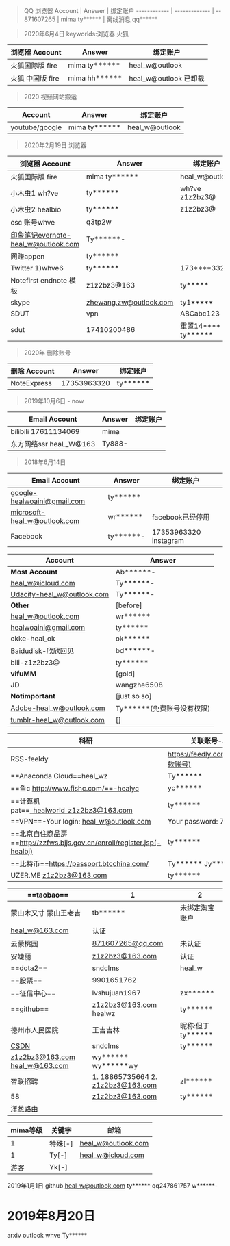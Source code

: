 > QQ
浏览器 Account | Answer | 绑定账户
------------ | ------------- | --
871607265 | mima ty****** | 离线消息 qq******

> 2020年6月4日 keyworlds:浏览器 火狐

浏览器 Account | Answer | 绑定账户
------------ | ------------- | --
火狐国际版 fire | mima ty****** | heal_w@outlook
火狐 中国版 fire | mima hh****** | heal_w@outlook 已卸载

> 2020 视频网站搬运

Account | Answer | 绑定账户
------------ | ------------- | --
youtube/google | mima ty****** | heal_w@outlook


> 2020年2月19日 浏览器

浏览器 Account | Answer | 绑定账户
------------ | ------------- | --
火狐国际版 fire | mima ty****** | heal_w@outlook
小木虫1 wh?ve | ty****** |wh?ve z1z2bz3@
小木虫2 healbio | ty****** | z1z2bz3@
csc 账号whve | q3tp2w |
印象笔记evernote-heal_w@outlook.com | Ty******-
网赚appen | ty****** |
Twitter 1)whve6 |ty******| 173****3320
Notefirst endnote 模板 | z1z2bz3@163 | ty*****
skype | zhewang.zw@outlook.com | ty1*****
SDUT | vpn | ABCabc123
sdut | 17410200486 | 重置14****  -> ty******

> 2020年 删除账号

删除 Account | Answer | 绑定账户
------------ | ------------- | --
NoteExpress | 17353963320 | ty******


> 2019年10月6日 - now

Email Account | Answer | 绑定账户
------------ | ------------- | --
bilibili 17611134069 | mima
东方网络ssr heaL_W@163 | Ty888-


> 2018年6月14日  

Email Account | Answer | 绑定账户
------------ | ------------- | --
google-healwoaini@gmail.com|ty******
microsoft-heal_w@outlook.com | wr****** | facebook已经停用
Facebook | ty******-  | 17353963320 instagram


Account | Answer
------------ | -------------
**Most Account** | Ab******-
heal_w@icloud.com | Ty******-
Udacity-heal_w@outlook.com | Ty******-
**Other** | [before]
heal_w@outlook.com | wr******
healwoaini@gmail.com | ty******
okke-heal_ok | ok******
Baidudisk-欣欣回见 | bd******-
bili-z1z2bz3@ | ty******
**vifuMM** | [gold]
JD | wangzhe6508
**Notimportant** | [just so so]
Adobe-heal_w@outlook.com | Ty******(免费账号没有权限)
tumblr-heal_w@outlook.com | []

科研 | 关联账号-Answer
------------ | -------------
RSS-feeldy | https://feedly.com/i/discover(微软账号)
==Anaconda Cloud==heal_wz | Ty******
==鱼c	http://www.fishc.com/==-healyc | yc******
==计算机pat==_healworld_z1z2bz3@163.com | ty******
==VPN==-Your login: heal_w@outlook.com | Your password: 7482236
==北京自住商品房==http://zzfws.bjjs.gov.cn/enroll/register.jsp(-healbj) | ty******
==比特币==https://passport.btcchina.com/ | Ty****** Jy******（交易）
UZER.ME	z1z2bz3@163.com | ty******


==taobao== | 1 | 2
--- | --- |---
蒙山木又寸 蒙山王老吉 | tb****** | 未绑定淘宝账户
heal_w@163.com |认证 |
 云蒙桃园 | 871607265@qq.com | 未认证					
安婕丽 | z1z2bz3@163.com | 认证
==dota2== | sndclms | heal_w 
==股票== | 9901651762
==征信中心== | lvshujuan1967 | zx******
==github== | z1z2bz3@163.com healwz | ty******
德州市人民医院 | 王吉吉林 | 昵称:但丁 ty******
[CSDN](http://download.csdn.net/my/downloads) | sndclms | ty******
z1z2bz3@163.com heal_w@163.com | wy****** wy******wy
智联招聘 | 1. 18865735664 2. z1z2bz3@163.com | zl******
58 | z1z2bz3@163.com | ty******
[洋葱路由](http://hss3uro2hsxfogfq.onion/) ||


mima等级 | 关键字 | 邮箱
--- | --- | ---
1 | 特殊[-] | heal_w@outlook.com
1 | Ty[-] | heal_w@icloud.com
游客 | Yk[-] | 

2019年1月1日 
github heal_w@outlook.com ty******
qq247861757 w******-

# 2019年8月20日
arxiv outlook whve Ty******
